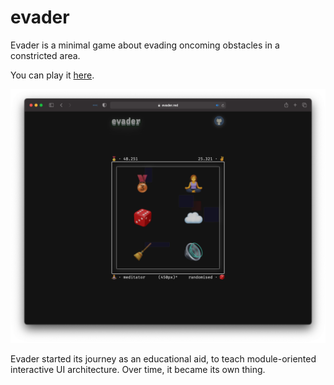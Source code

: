 # evader

Evader is a minimal game about evading oncoming obstacles in a constricted area.

You can play it [here](https://fatman-.github.io/evader).

![Screenshot](./screenshot.png)

Evader started its journey as an educational aid, to teach module-oriented interactive UI architecture. Over time, it became its own thing.
